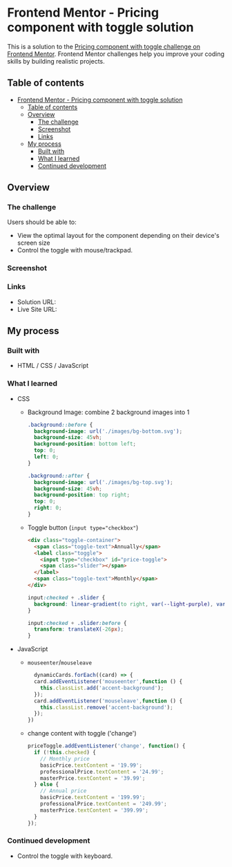 # Frontend Mentor - Pricing component with toggle solution

This is a solution to the [Pricing component with toggle challenge on Frontend Mentor](https://www.frontendmentor.io/challenges/pricing-component-with-toggle-8vPwRMIC). Frontend Mentor challenges help you improve your coding skills by building realistic projects. 

## Table of contents

- [Frontend Mentor - Pricing component with toggle solution](#frontend-mentor---pricing-component-with-toggle-solution)
  - [Table of contents](#table-of-contents)
  - [Overview](#overview)
    - [The challenge](#the-challenge)
    - [Screenshot](#screenshot)
    - [Links](#links)
  - [My process](#my-process)
    - [Built with](#built-with)
    - [What I learned](#what-i-learned)
    - [Continued development](#continued-development)

## Overview

### The challenge

Users should be able to:

- View the optimal layout for the component depending on their device's screen size
- Control the toggle with mouse/trackpad.


### Screenshot



### Links

- Solution URL:
- Live Site URL:

## My process

### Built with

- HTML / CSS / JavaScript

### What I learned

- CSS
  - Background Image: combine 2 background images into 1
    ```css
    .background::before {
      background-image: url('./images/bg-bottom.svg');
      background-size: 45vh;
      background-position: bottom left;
      top: 0;
      left: 0;
    }

    .background::after {
      background-image: url('./images/bg-top.svg');
      background-size: 45vh;
      background-position: top right;
      top: 0;
      right: 0;
    }
    ```
  - Toggle button (`input type="checkbox"`)
    ```html
    <div class="toggle-container">
      <span class="toggle-text">Annually</span>
      <label class="toggle">
        <input type="checkbox" id="price-toggle">
        <span class="slider"></span>
      </label>
      <span class="toggle-text">Monthly</span>
    </div>
    ```
    ```css
    input:checked + .slider {
      background: linear-gradient(to right, var(--light-purple), var(--purple));
    }

    input:checked + .slider:before {
      transform: translateX(-26px);
    }
    ```

- JavaScript
  - `mouseenter`/`mouseleave`
    ```javascript
      dynamicCards.forEach((card) => {
      card.addEventListener('mouseenter',function () {
        this.classList.add('accent-background');
      });
      card.addEventListener('mouseleave',function () {
        this.classList.remove('accent-background');
      });
    })
    ```
  - change content with toggle ('change')
    ```javascript
    priceToggle.addEventListener('change', function() {
      if (!this.checked) {
        // Monthly price
        basicPrice.textContent = '19.99';
        professionalPrice.textContent = '24.99';
        masterPrice.textContent = '39.99';
      } else {
        // Annual price
        basicPrice.textContent = '199.99';
        professionalPrice.textContent = '249.99';
        masterPrice.textContent = '399.99';
      }
    });
    ```

### Continued development

 - Control the toggle with keyboard.